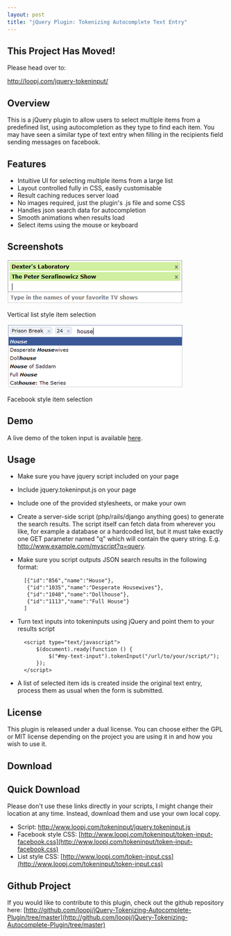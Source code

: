 ```yaml
--- 
layout: post
title: "jQuery Plugin: Tokenizing Autocomplete Text Entry"
---
```


This Project Has Moved!
-----------------------
Please head over to:

<http://loopj.com/jquery-tokeninput/>




Overview
---------
This is a jQuery plugin to allow users to select multiple items from a predefined list, using autocompletion as they type to find each item. You may have seen a similar type of text entry when filling in the recipients field sending messages on facebook.

Features
--------
- Intuitive UI for selecting multiple items from a large list
- Layout controlled fully in CSS, easily customisable
- Result caching reduces server load
- No images required, just the plugin's .js file and some CSS
- Handles json search data for autocompletion
- Smooth animations when results load
- Select items using the mouse or keyboard

Screenshots
-----------
![List style](/images/tokeninput-list-style.png)

Vertical list style item selection


![List style](/images/tokeninput-facebook-style.png)

Facebook style item selection

Demo
----
A live demo of the token input is available [here](http://loopj.com/tokeninput/demo.html).

Usage
-----
- Make sure you have jquery script included on your page
- Include jquery.tokeninput.js on your page
- Include one of the provided stylesheets, or make your own
- Create a server-side script (php/rails/django anything goes) to generate the search results. The script itself can fetch data from wherever you like, for example a database or a hardcoded list, but it must take exactly one GET parameter named "q" which will contain the query string. E.g. http://www.example.com/myscript?q=query.
- Make sure you script outputs JSON search results in the following format:

        [{"id":"856","name":"House"},
         {"id":"1035","name":"Desperate Housewives"},
         {"id":"1048","name":"Dollhouse"},
         {"id":"1113","name":"Full House"}
        ]
- Turn text inputs into tokeninputs using jQuery and point them to your results script

        <script type="text/javascript">
            $(document).ready(function () {
                $("#my-text-input").tokenInput("/url/to/your/script/");
            });
        </script>

- A list of selected item ids is created inside the original text entry, process them as usual when the form is submitted.

License
-------
This plugin is released under a dual license. You can choose either the GPL or MIT license depending on the project you are using it in and how you wish to use it.

Download
---------

Quick Download
--------------
Please don't use these links directly in your scripts, I might change their location at any time. Instead, download them and use your own local copy.
- Script: [http://www.loopj.com/tokeninput/jquery.tokeninput.js ](http://www.loopj.com/tokeninput/jquery.tokeninput.js )
- Facebook style CSS: [http://www.loopj.com/tokeninput/token-input-facebook.css](http://www.loopj.com/tokeninput/token-input-facebook.css)
- List style CSS: [http://www.loopj.com/token-input.css](http://www.loopj.com/tokeninput/token-input.css)

Github Project
--------------
If you would like to contribute to this plugin, check out the github repository here:
[http://github.com/loopj/jQuery-Tokenizing-Autocomplete-Plugin/tree/master](http://github.com/loopj/jQuery-Tokenizing-Autocomplete-Plugin/tree/master)